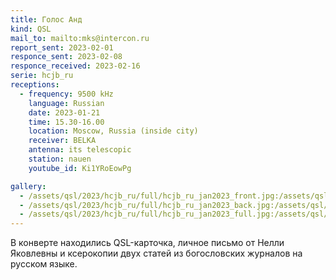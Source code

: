 ```yaml
---
title: Голос Анд
kind: QSL
mail_to: mailto:mks@intercon.ru
report_sent: 2023-02-01
responce_sent: 2023-02-08
responce_received: 2023-02-16
serie: hcjb_ru
receptions:
  - frequency: 9500 kHz
    language: Russian
    date: 2023-01-21
    time: 15.30-16.00
    location: Moscow, Russia (inside city)
    receiver: BELKA
    antenna: its telescopic
    station: nauen
    youtube_id: Ki1YRoEowPg

gallery:
  - /assets/qsl/2023/hcjb_ru/full/hcjb_ru_jan2023_front.jpg:/assets/qsl/2023/hcjb_ru/small/hcjb_ru_jan2023_front.jpg
  - /assets/qsl/2023/hcjb_ru/full/hcjb_ru_jan2023_back.jpg:/assets/qsl/2023/hcjb_ru/small/hcjb_ru_jan2023_back.jpg
  - /assets/qsl/2023/hcjb_ru/full/hcjb_ru_jan2023_full.jpg:/assets/qsl/2023/hcjb_ru/small/hcjb_ru_jan2023_full.jpg
---
```


В конверте находились QSL-карточка, личное письмо от Нелли Яковлевны
и ксерокопии двух статей из богословских журналов на русском языке.